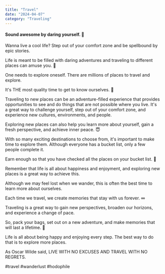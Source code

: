 ```yaml
---
title: "Travel"
date: "2024-04-07"
category: "Traveling"
---
```


#### Sound awesome by daring yourself. 🧭

Wanna live a cool life? Step out of your comfort zone and be spellbound by epic stories.

Life is meant to be filled with daring adventures and traveling to different places can amuse you. 🤩

One needs to explore oneself. There are millions of places to travel and explore.

It's THE most quality time to get to know ourselves. 💯

Traveling to new places can be an adventure-filled experience that provides opportunities to see and do things that are not possible where you live. It's a great way to challenge yourself, step out of your comfort zone, and experience new cultures, environments, and people.

Exploring new places can also help you learn more about yourself, gain a fresh perspective, and achieve inner peace. 😇

With so many exciting destinations to choose from, it's important to make time to explore them. Although everyone has a bucket list, only a few people complete it.

Earn enough so that you have checked all the places on your bucket list. 🤑

Remember that life is all about happiness and enjoyment, and exploring new places is a great way to achieve this.

Although we may feel lost when we wander, this is often the best time to learn more about ourselves.

Each time we travel, we create memories that stay with us forever. ∞

Traveling is a great way to gain new perspectives, broaden our horizons, and experience a change of pace.

So, pack your bags, set out on a new adventure, and make memories that will last a lifetime. 🧳

Life is all about being happy and enjoying every step. The best way to do that is to explore more places.

As Oscar Wilde said, LIVE WITH NO EXCUSES AND TRAVEL WITH NO REGRETS.

#travel #wanderlust #hodophile
